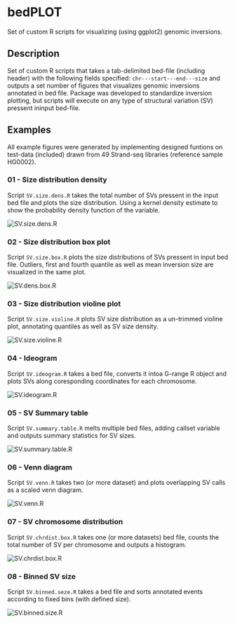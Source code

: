 # bedPLOT
Set of custom R scripts for visualizing (using ggplot2) genomic inversions.

## Description
Set of custom R scripts that takes a tab-delimited bed-file (including header) with the following fields specified: `chr---start---end---size`
and outputs a set number of figures that visualizes genomic inversions annotated in bed file. Package was developed to standardize inversion plotting, but scripts will execute on any type of structural variation (SV) pressent ininput bed-file. 

## Examples
All example figures were generated by implementing designed funtions on test-data (included) drawn from 49 Strand-seq libraries (reference sample HG0002).

### 01 - Size distribution density 
Script `SV.size.dens.R` takes the total number of SVs pressent in the input bed file and plots the size distribution. Using a kernel density estimate to show the probability density function of the variable. 

![SV.size.dens.R](https://github.com/mattsada/invPLOT/blob/master/example_figures/SV.size.dens.R.png)

### 02 - Size distribution box plot
Script `SV.size.box.R` plots the size distributions of SVs pressent in input bed file. Outliers, first and fourth quantile as well as mean inversion size are visualized in the same plot.

![SV.dens.box.R](https://github.com/mattsada/invPLOT/blob/master/example_figures/SV.size.box.R.png)

### 03 - Size distribution violine plot
Script `SV.size.violine.R` plots SV size distribution as a un-trimmed violine plot, annotating quantiles as well as SV size density.

![SV.size.violine.R](https://github.com/mattsada/invPLOT/blob/master/example_figures/SV.size.violine.R.png)

### 04 - Ideogram
Script `SV.ideogram.R` takes a bed file, converts it intoa G-range R object and plots SVs along coresponding coordinates for each chromosome.

![SV.ideogram.R](https://github.com/mattsada/invPLOT/blob/master/example_figures/SV.ideogram.R.png)

### 05 - SV Summary table
Script `SV.summary.table.R` melts multiple bed files, adding callset variable and outputs summary statistics for SV sizes.

![SV.summary.table.R](https://github.com/mattsada/invPLOT/blob/master/example_figures/SV.summary.table.R.png)

### 06 - Venn diagram
Script `SV.venn.R` takes two (or more dataset) and plots overlapping SV calls as a scaled venn diagram.

![SV.venn.R](https://github.com/mattsada/invPLOT/blob/master/example_figures/SV.venn.R.png)

### 07 - SV chromosome distribution
Script `SV.chrdist.box.R` takes one (or more datasets) bed file, counts the total number of SV per chromosome and outputs a histogram.

![SV.chrdist.box.R](https://github.com/mattsada/invPLOT/blob/master/example_figures/SV.chrdist.box.R.png)

### 08 - Binned SV size
Script `SV.binned.seze.R` takes a bed file and sorts annotated events according to fixed bins (with defined size).

![SV.binned.size.R]()


